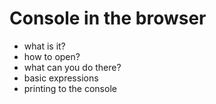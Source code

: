# Console in the browser

- what is it?
- how to open?
- what can you do there?
- basic expressions
- printing to the console
